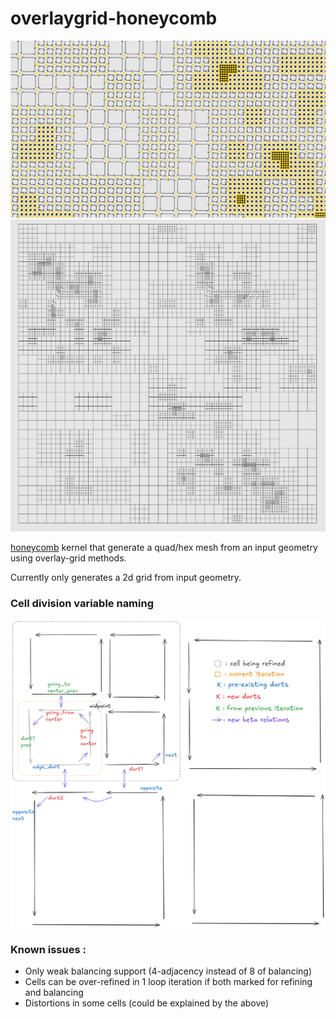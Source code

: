 # overlaygrid-honeycomb

![grid_map_output.png](grid_map_output.png)
![grid_output.png](grid_output.png)

[honeycomb](https://github.com/LIHPC-Computational-Geometry/honeycomb) kernel that generate a quad/hex mesh from an input geometry using overlay-grid methods.

Currently only generates a 2d grid from input geometry.



### Cell division variable naming
![subdivision_variables.png](subdivision_variables.png)

### Known issues :
- Only weak balancing support (4-adjacency instead of 8 of balancing)
- Cells can be over-refined in 1 loop iteration if both marked for refining and balancing
- Distortions in some cells (could be explained by the above)
